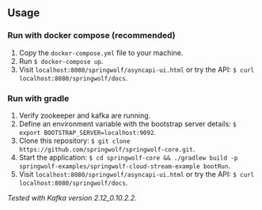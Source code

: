 ## Usage

### Run with docker compose (recommended)
1. Copy the `docker-compose.yml` file to your machine.
2. Run `$ docker-compose up`.
3. Visit `localhost:8080/springwolf/asyncapi-ui.html` or try the API: `$ curl localhost:8080/springwolf/docs`.

### Run with gradle
1. Verify zookeeper and kafka are running.
2. Define an environment variable with the bootstrap server details: `$ export BOOTSTRAP_SERVER=localhost:9092`.
3. Clone this repository: `$ git clone https://github.com/springwolf/springwolf-core.git`.
4. Start the application: `$ cd springwolf-core && ./gradlew build -p springwolf-examples/springwolf-cloud-stream-example bootRun`.
5. Visit `localhost:8080/springwolf/asyncapi-ui.html` or try the API: `$ curl localhost:8080/springwolf/docs`.

_Tested with Kafka version 2.12_0.10.2.2._
